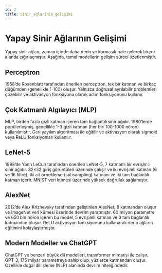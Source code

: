 ```yaml
---
id: 2
title: Sinir_aglarinin_gelişimi
---
```



# Yapay Sinir Ağlarının Gelişimi

Yapay sinir ağları, zaman içinde daha derin ve karmaşık hale gelerek birçok alanda çığır açmıştır. Aşağıda, temel modellerin gelişim süreci özetlenmiştir.

## Perceptron
1958’de Rosenblatt tarafından önerilen perceptron, tek bir katman ve birkaç düğümden (genellikle 1-100) oluşur. Yalnızca doğrusal ayrılabilir problemleri çözebilir ve aktivasyon fonksiyonu olarak adım fonksiyonunu kullanır.

## Çok Katmanlı Algılayıcı (MLP)
MLP, birden fazla gizli katman içeren tam bağlantılı sinir ağıdır. 1980’lerde popülerleşmiş, genellikle 1-3 gizli katman (her biri 100-1000 nöron) kullanılmıştır. Geri yayılım algoritması ile eğitilir ve aktivasyon olarak sigmoid veya ReLU fonksiyonları kullanılır.

## LeNet-5
1998’de Yann LeCun tarafından önerilen LeNet-5, 7 katmanlı bir evrişimli sinir ağıdır. 32×32 giriş görüntüleri üzerinde çalışır ve iki evrişimli katman (6 ve 16 filtre), iki alt örnekleme (subsampling) katmanı ve iki tam bağlantılı katman içerir. MNIST veri kümesi üzerinde yüksek doğruluk sağlamıştır.

## AlexNet
2012’de Alex Krizhevsky tarafından geliştirilen AlexNet, 8 katmandan oluşur ve ImageNet veri kümesi üzerinde devrim yaratmıştır. 60 milyon parametre ve 650 bin nöron içeren bu model, 5 evrişimli katman ve 3 tam bağlantılı katmandan oluşur. ReLU aktivasyon fonksiyonunu kullanarak derin ağların eğitimini kolaylaştırmıştır.

## Modern Modeller ve ChatGPT
ChatGPT ve benzeri büyük dil modelleri, transformer mimarisi ile çalışır. GPT-3, 175 milyar parametreye sahip olup, yüzlerce katmandan oluşur. Özellikle doğal dil işleme (NLP) alanında devrim niteliğindedir.

